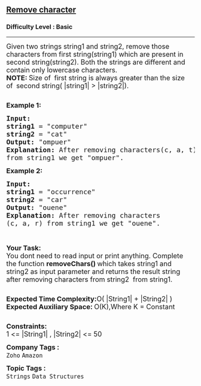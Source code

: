 <h2><a href="https://practice.geeksforgeeks.org/problems/remove-character3815/1?page=1&difficulty[]=-1&status[]=unsolved&sortBy=submissions">Remove character</a></h2><h3>Difficulty Level : Basic</h3><hr><div class="problems_problem_content__Xm_eO"><p><span style="font-size:18px">Given two strings string1 and string2, remove those characters from first string(string1) which are present in second string(string2). Both the strings are different and contain only lowercase characters.</span><br>
<strong><span style="font-size:18px">NOTE: </span></strong><span style="font-size:18px">Size of&nbsp;</span><strong><span style="font-size:18px">&nbsp;</span></strong><span style="font-size:18px">first string&nbsp;is always greater than the size of&nbsp;</span><strong><span style="font-size:18px">&nbsp;</span></strong><span style="font-size:18px">second&nbsp;string(&nbsp;|string1| &gt; |string2|).</span><br>
&nbsp;</p>

<p><span style="font-size:18px"><strong>Example 1:</strong></span></p>

<pre><span style="font-size:18px"><strong>Input:
</strong><strong>string1</strong> = "computer"
<strong>string2</strong> = "cat"
<strong>Output:</strong> "ompuer"
<strong>Explanation: </strong>After removing characters(c, a, t)
from string1 we get "ompuer"</span><span style="font-size:18px">.</span></pre>

<p><span style="font-size:18px"><strong>Example 2:</strong></span></p>

<pre><span style="font-size:18px"><strong>Input:
</strong><strong>string1</strong> = "occurrence</span><span style="font-size:18px">"
<strong>string2</strong> = "car"
<strong>Output:</strong> "ouene"
<strong>Explanation: </strong>After removing characters
(c, a, r) from string1 we get "ouene"</span><span style="font-size:18px">.</span></pre>

<p>&nbsp;</p>

<p><span style="font-size:18px"><strong>Your Task: &nbsp;</strong><br>
You dont need to read input or print anything. Complete the function <strong>removeChars()</strong><strong>&nbsp;</strong>which takes string1 and string2&nbsp;as input parameter and returns the result string after removing characters from string2&nbsp; from string1</span><span style="font-size:18px">.</span></p>

<p><br>
<span style="font-size:18px"><strong>Expected Time Complexity:</strong>O( |String1|&nbsp;+ |String2| )<br>
<strong>Expected Auxiliary Space:&nbsp;</strong>O(K),Where K = Constant&nbsp; &nbsp;</span></p>

<p><br>
<span style="font-size:18px"><strong>Constraints:</strong><br>
1 &lt;= |String1| , |String2|&nbsp;&lt;= 50</span></p>
</div><p><span style=font-size:18px><strong>Company Tags : </strong><br><code>Zoho</code>&nbsp;<code>Amazon</code>&nbsp;<br><p><span style=font-size:18px><strong>Topic Tags : </strong><br><code>Strings</code>&nbsp;<code>Data Structures</code>&nbsp;